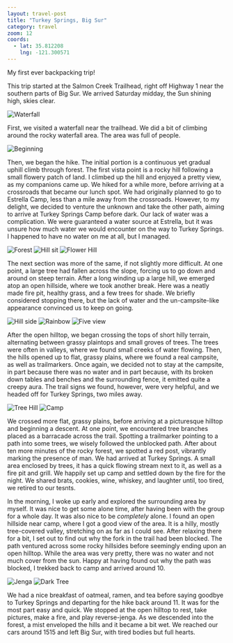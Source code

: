 ```yaml
---
layout: travel-post
title: "Turkey Springs, Big Sur"
category: travel
zoom: 12
coords:
  - lat: 35.812208
    lng: -121.300571
---
```


My first ever backpacking trip!

This trip started at the Salmon Creek Trailhead, right off Highway 1 near the
southern parts of Big Sur. We arrived Saturday midday, the Sun shining high,
skies clear.

![Waterfall](http://127.0.0.1:4000/images/travel/turkey_springs/waterfall.jpg "Waterfall")

First, we visited a waterfall near the trailhead. We did a bit of climbing
around the rocky waterfall area. The area was full of people.


![Beginning](http://127.0.0.1:4000/images/travel/turkey_springs/beginning.jpg "Beginning")

Then, we began the hike. The initial portion is a continuous yet gradual uphill
climb through forest. The first vista point is a rocky hill following a small
flowery patch of land. I climbed up the hill and enjoyed a pretty view, as my
companions came up. We hiked for a while more, before arriving at a crossroads
that became our lunch spot. We had originally planned to go to Estrella Camp,
less than a mile away from the crossroads. However, to my delight, we decided
to venture the unknown and take the other path, aiming to arrive at Turkey
Springs Camp before dark. Our lack of water was a complication. We were
guaranteed a water source at Estrella, but it was unsure how much water we
would encounter on the way to Turkey Springs. I happened to have no water on me
at all, but I managed.


![Forest](http://127.0.0.1:4000/images/travel/turkey_springs/forest.jpg "Forest")
![Hill sit](http://127.0.0.1:4000/images/travel/turkey_springs/hill_sit.jpg "Hill sit")
![Flower Hill](http://127.0.0.1:4000/images/travel/turkey_springs/flower_hill.jpg "Flower hill")

The next section was more of the same, if not slightly more difficult. At one
point, a large tree had fallen across the slope, forcing us to go down and
around on steep terrain. After a long winding up a large hill, we emerged atop
an open hillside, where we took another break. Here was a neatly made fire pit,
healthy grass, and a few trees for shade. We briefly considered stopping there,
but the lack of water and the un-campsite-like appearance convinced us to keep
on going.


![Hill side](http://127.0.0.1:4000/images/travel/turkey_springs/hill_side.jpg "Hill side")
![Rainbow](http://127.0.0.1:4000/images/travel/turkey_springs/rainbow.jpg "Rainbow")
![Five view](http://127.0.0.1:4000/images/travel/turkey_springs/five_view.jpg "Five view")

After the open hilltop, we began crossing the tops of short hilly terrain,
alternating between grassy plaintops and small groves of trees. The trees were
often in valleys, where we found small creeks of water flowing. Then, the hills
opened up to flat, grassy plains, where we found a real campsite, as well as
trailmarkers. Once again, we decided not to stay at the campsite, in part
because there was no water and in part because, with its broken down tables and
benches and the surrounding fence, it emitted quite a creepy aura. The trail
signs we found, however, were very helpful, and we headed off for Turkey
Springs, two miles away.


![Tree Hill](http://127.0.0.1:4000/images/travel/turkey_springs/tree_hill.jpg "Tree Hill")
![Camp](http://127.0.0.1:4000/images/travel/turkey_springs/camp.jpg "Camp")

We crossed more flat, grassy plains, before arriving at a picturesque hilltop
and beginning a descent. At one point, we encountered tree branches placed as
a barracade across the trail. Spotting a trailmarker pointing to a path into
some trees, we wisely followed the unblocked path. After about ten more minutes
of the rocky forest, we spotted a red post, vibrantly marking the presence of
man. We had arrived at Turkey Springs. A small area enclosed by trees, it has
a quick flowing stream next to it, as well as a fire pit and grill. We happily
set up camp and settled down by the fire for the night. We shared brats,
cookies, wine, whiskey, and laughter until, too tired, we retired to our
tesnts.

In the morning, I woke up early and explored the surrounding area by myself. It
was nice to get some alone time, after having been with the group for a whole
day. It was also nice to be _completely_ alone. I found an open hillside near
camp, where I got a good view of the area. It is a hilly, mostly tree-covered
valley, stretching on as far as I could see. After relaxing there for a bit,
I set out to find out why the fork in the trail had been blocked. The path
ventured across some rocky hillsides before seemingly ending upon an open
hilltop. While the area was very pretty, there was no water and not much cover
from the sun. Happy at having found out why the path was blocked, I trekked
back to camp and arrived around 10.


![Jenga](http://127.0.0.1:4000/images/travel/turkey_springs/jenga.jpg "Jenga")
![Dark Tree](http://127.0.0.1:4000/images/travel/turkey_springs/dark_tree.jpg "Dark tree")

We had a nice breakfast of oatmeal, ramen, and tea before saying goodbye to
Turkey Springs and departing for the hike back around 11. It was for the most
part easy and quick. We stopped at the open hilltop to rest, take pictures,
make a fire, and play reverse-jenga. As we descended into the forest, a mist
enveloped the hills and it became a bit wet. We reached our cars around 1515
and left Big Sur, with tired bodies but full hearts.

